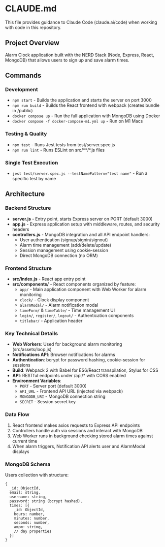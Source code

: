 # CLAUDE.md

This file provides guidance to Claude Code (claude.ai/code) when working with code in this repository.

## Project Overview

Alarm Clock application built with the NERD Stack (Node, Express, React, MongoDB) that allows users to sign up and save alarm times.

## Commands

### Development
- `npm start` - Builds the application and starts the server on port 3000
- `npm run build` - Builds the React frontend with webpack (creates bundle in /public)
- `docker compose up` - Run the full application with MongoDB using Docker
- `docker compose -f docker-compose-m1.yml up` - Run on M1 Macs

### Testing & Quality
- `npm test` - Runs Jest tests from test/server.spec.js
- `npm run lint` - Runs ESLint on src/**/*.js files

### Single Test Execution
- `jest test/server.spec.js --testNamePattern="test name"` - Run a specific test by name

## Architecture

### Backend Structure
- **server.js** - Entry point, starts Express server on PORT (default 3000)
- **app.js** - Express application setup with middleware, routes, and security headers
- **controllers.js** - MongoDB integration and all API endpoint handlers:
  - User authentication (signup/signin/signout)
  - Alarm time management (add/delete/update)
  - Session management using cookie-session
  - Direct MongoDB connection (no ORM)

### Frontend Structure
- **src/index.js** - React app entry point
- **src/components/** - React components organized by feature:
  - `app/` - Main application component with Web Worker for alarm monitoring
  - `clock/` - Clock display component
  - `alarmModal/` - Alarm notification modal
  - `timeForm/` & `timeTable/` - Time management UI
  - `login/`, `register/`, `logout/` - Authentication components
  - `titlebar/` - Application header

### Key Technical Details
- **Web Workers**: Used for background alarm monitoring (src/assets/loop.js)
- **Notifications API**: Browser notifications for alarms
- **Authentication**: bcrypt for password hashing, cookie-session for sessions
- **Build**: Webpack 2 with Babel for ES6/React transpilation, Stylus for CSS
- **API**: RESTful endpoints under /api/* with CORS enabled
- **Environment Variables**:
  - `PORT` - Server port (default 3000)
  - `API_URL` - Frontend API URL (injected via webpack)
  - `MONGODB_URI` - MongoDB connection string
  - `SECRET` - Session secret key

### Data Flow
1. React frontend makes axios requests to Express API endpoints
2. Controllers handle auth via sessions and interact with MongoDB
3. Web Worker runs in background checking stored alarm times against current time
4. When alarm triggers, Notification API alerts user and AlarmModal displays

### MongoDB Schema
Users collection with structure:
```
{
  _id: ObjectId,
  email: string,
  username: string,
  password: string (bcrypt hashed),
  times: [{
    _id: ObjectId,
    hours: number,
    minutes: number,
    seconds: number,
    ampm: string,
    // day properties
  }]
}
```
